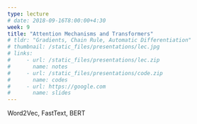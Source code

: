 ```yaml
---
type: lecture
# date: 2018-09-16T8:00:00+4:30
week: 9
title: "Attention Mechanisms and Transformers"
# tldr: "Gradients, Chain Rule, Automatic Differentiation"
# thumbnail: /static_files/presentations/lec.jpg
# links: 
#     - url: /static_files/presentations/lec.zip
#       name: notes
#     - url: /static_files/presentations/code.zip
#       name: codes
#     - url: https://google.com
#       name: slides
---
```

Word2Vec, FastText, BERT
